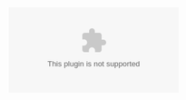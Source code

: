 ![CodeRabbit Pull Request Reviews](https://img.shields.io/coderabbit/prs/github/Dark-Knight-Avi/Meetings.ai?utm_source=oss&utm_medium=github&utm_campaign=Dark-Knight-Avi%2FMeetings.ai&labelColor=171717&color=FF570A&link=https%3A%2F%2Fcoderabbit.ai&label=CodeRabbit+Reviews)